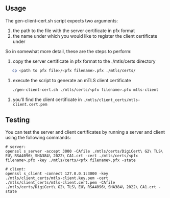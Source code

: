 ## Usage

The gen-client-cert.sh script expects two arguments:

1. the path to the file with the server certificate in pfx format
2. the name under which you would like to register the client certificate under

So in somewhat more detail, these are the steps to perform:

1. copy the server certificate in pfx format to the ./mtls/certs directory

```sh
   cp <path to pfx file>/<pfx filename>.pfx ./mtls/certs/
```

1. execute the script to generate an mTLS client certificate

```sh
   ./gen-client-cert.sh ./mtls/certs/<pfx filename>.pfx mtls-client
```

1. you'll find the client certificate in `./mtls/client_certs/mtls-client.cert.pem`

## Testing
You can test the server and client certificates by running a server and client using the following commands:

```
# server:
openssl s_server -accept 3000 -CAfile ./mtls/certs/DigiCert\ G2\ TLS\ EU\ RSA4096\ SHA384\ 2022\ CA1.crt -cert ./mtls/certs/<pfx filename>.pfx -key ./mtls/certs/<pfx filename>.pfx -state

# client:
openssl s_client -connect 127.0.0.1:3000 -key ./mtls/client_certs/mtls-client.key.pem -cert ./mtls/client_certs/mtls-client.cert.pem -CAfile ./mtls/certs/DigiCert\ G2\ TLS\ EU\ RSA4096\ SHA384\ 2022\ CA1.crt -state
```
